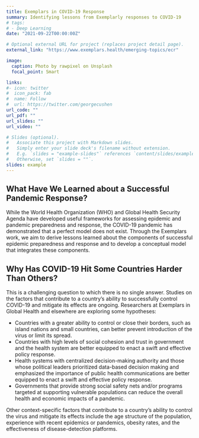 ```yaml
---
title: Exemplars in COVID-19 Response
summary: Identifying lessons from Exemplarly responses to COVID-19
# tags:
# - Deep Learning
date: "2021-09-22T00:00:00Z"

# Optional external URL for project (replaces project detail page).
external_link: "https://www.exemplars.health/emerging-topics/ecr"

image:
  caption: Photo by rawpixel on Unsplash
  focal_point: Smart

links:
#- icon: twitter
#  icon_pack: fab
#  name: Follow
#  url: https://twitter.com/georgecushen
url_code: ""
url_pdf: ""
url_slides: ""
url_video: ""

# Slides (optional).
#   Associate this project with Markdown slides.
#   Simply enter your slide deck's filename without extension.
#   E.g. `slides = "example-slides"` references `content/slides/example-slides.md`.
#   Otherwise, set `slides = ""`.
slides: example
---
```


## What Have We Learned about a Successful Pandemic Response?  
While the World Health Organization (WHO) and Global Health Security Agenda have developed useful frameworks for assessing epidemic and pandemic preparedness and response, the COVID-19 pandemic has demonstrated that a perfect model does not exist. Through the Exemplars work, we aim to derive lessons learned about the components of successful epidemic preparedness and response and to develop a conceptual model that integrates these components.  

## Why Has COVID-19 Hit Some Countries Harder Than Others?  
This is a challenging question to which there is no single answer. Studies on the factors that contribute to a country’s ability to successfully control COVID-19 and mitigate its effects are ongoing. Researchers at Exemplars in Global Health and elsewhere are exploring some hypotheses:

* Countries with a greater ability to control or close their borders, such as island nations and small countries, can better prevent introduction of the virus or limit its spread.  
* Countries with high levels of social cohesion and trust in government and the health system are better equipped to enact a swift and effective policy response.  
* Health systems with centralized decision-making authority and those whose political leaders prioritized data-based decision making and emphasized the importance of public health communications are better equipped to enact a swift and effective policy response.  
* Governments that provide strong social safety nets and/or programs targeted at supporting vulnerable populations can reduce the overall health and economic impacts of a pandemic.  

Other context-specific factors that contribute to a country’s ability to control the virus and mitigate its effects include the age structure of the population, experience with recent epidemics or pandemics, obesity rates, and the effectiveness of disease-detection platforms.

